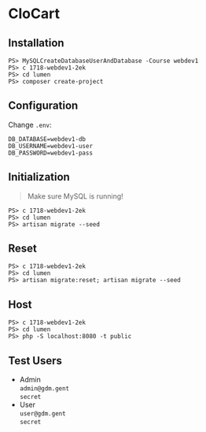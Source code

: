 CloCart
=======

Installation
------------

```
PS> MySQLCreateDatabaseUserAndDatabase -Course webdev1
PS> c 1718-webdev1-2ek
PS> cd lumen
PS> composer create-project
```

Configuration
-------------

Change `.env`:

```
DB_DATABASE=webdev1-db
DB_USERNAME=webdev1-user
DB_PASSWORD=webdev1-pass
```

Initialization
--------------

> Make sure MySQL is running!

```
PS> c 1718-webdev1-2ek
PS> cd lumen
PS> artisan migrate --seed
```

Reset
-----

```
PS> c 1718-webdev1-2ek
PS> cd lumen
PS> artisan migrate:reset; artisan migrate --seed
```

Host
----

```
PS> c 1718-webdev1-2ek
PS> cd lumen
PS> php -S localhost:8080 -t public
```

Test Users
----------

- Admin  
  `admin@gdm.gent`  
  `secret`
- User  
  `user@gdm.gent`  
  `secret`